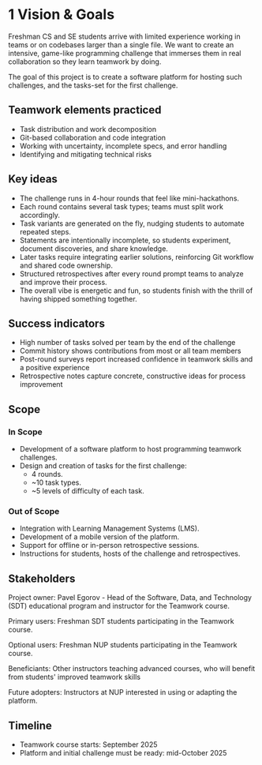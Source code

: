# 1 Vision & Goals

Freshman CS and SE students arrive with limited experience working in teams or on codebases larger than a single file. We want to create an intensive, game-like programming challenge that immerses them in real collaboration so they learn teamwork by doing.

The goal of this project is to create a software platform for hosting such challenges, 
and the tasks-set for the first challenge.

## Teamwork elements practiced

- Task distribution and work decomposition  
- Git-based collaboration and code integration  
- Working with uncertainty, incomplete specs, and error handling  
- Identifying and mitigating technical risks

## Key ideas

- The challenge runs in 4-hour rounds that feel like mini-hackathons.  
- Each round contains several task types; teams must split work accordingly.  
- Task variants are generated on the fly, nudging students to automate repeated steps.  
- Statements are intentionally incomplete, so students experiment, document discoveries, and share knowledge.  
- Later tasks require integrating earlier solutions, reinforcing Git workflow and shared code ownership.  
- Structured retrospectives after every round prompt teams to analyze and improve their process.  
- The overall vibe is energetic and fun, so students finish with the thrill of having shipped something together.

## Success indicators

- High number of tasks solved per team by the end of the challenge  
- Commit history shows contributions from most or all team members  
- Post-round surveys report increased confidence in teamwork skills and a positive experience  
- Retrospective notes capture concrete, constructive ideas for process improvement

## Scope

### In Scope

- Development of a software platform to host programming teamwork challenges.
- Design and creation of tasks for the first challenge: 
  - 4 rounds.
  - ~10 task types.
  - ~5 levels of difficulty of each task.

### Out of Scope

- Integration with Learning Management Systems (LMS).
- Development of a mobile version of the platform.
- Support for offline or in-person retrospective sessions.
- Instructions for students, hosts of the challenge and retrospectives.


## Stakeholders

Project owner: Pavel Egorov - Head of the Software, Data, and Technology (SDT) educational program and instructor for the Teamwork course.

Primary users: Freshman SDT students participating in the Teamwork course.

Optional users: Freshman NUP students participating in the Teamwork course.

Beneficiants: Other instructors teaching advanced courses, who will benefit from students' improved teamwork skills

Future adopters: Instructors at NUP interested in using or adapting the platform.

## Timeline

- Teamwork course starts: September 2025
- Platform and initial challenge must be ready: mid-October 2025